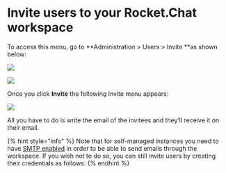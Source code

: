 # Invite users to your Rocket.Chat workspace

To access this menu, go to **Administration > Users > Invite **as shown below:

![](<../../../../.gitbook/assets/2021-11-20\_23-29-48 copy (1) (2).png>)

![](<../../../../.gitbook/assets/2021-11-28\_02-33-07 (1).png>)

Once you click **Invite** the following Invite menu appears:

![](../../../../.gitbook/assets/2021-11-28\_02-38-09.png)

All you have to do is write the email of the invitees and they’ll receive it on their email.

{% hint style="info" %}
Note that for self-managed instances you need to have [SMTP enabled](https://docs.rocket.chat/guides/administration/settings/email/setup#set-up-your-credentials) in order to be able to send emails through the workspace. If you wish not to do so, you can still invite users by creating their credentials as follows:
{% endhint %}

